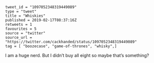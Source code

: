```
tweet_id = "1097052348319449089"
type = "tweet"
title = "Whiskies"
published = 2019-02-17T08:37:16Z
retweets = 1
favourites = 5
source = "twitter"
source_url = "https://twitter.com/cackhanded/status/1097052348319449089"
tag = [ "boozecase", "game-of-thrones", "whisky",]
```

I am a huge nerd. But I didn’t buy all eight so maybe that’s something?

<p class='image'><img src='http://mnf.m17s.net/2019/02/17/DzmDSjbW0AA9FR7.jpg' alt=''></p>

